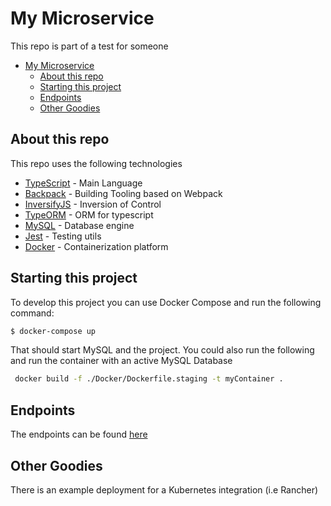 # My Microservice

This repo is part of a test for someone

- [My Microservice](#my-microservice)
  - [About this repo](#about-this-repo)
  - [Starting this project](#starting-this-project)
  - [Endpoints](#endpoints)
  - [Other Goodies](#other-goodies)

## About this repo

This repo uses the following technologies

-   [TypeScript](https://github.com/Microsoft/TypeScript) - Main Language
-   [Backpack](https://github.com/jaredpalmer/backpack) - Building Tooling based on Webpack
-   [InversifyJS](https://github.com/inversify/InversifyJS) - Inversion of Control
-   [TypeORM](https://typeorm.io/#/) - ORM for typescript
-   [MySQL](https://www.mysql.com/) - Database engine
-   [Jest](jestjs.io) - Testing utils
-   [Docker](https://www.docker.com) - Containerization platform

## Starting this project

To develop this project you can use Docker Compose and run the following command:

```bash
$ docker-compose up
```

That should start MySQL and the project. You could also run the following and run the container with an active MySQL Database

```bash
 docker build -f ./Docker/Dockerfile.staging -t myContainer .
```

## Endpoints

The endpoints can be found [here](https://danielfranco.docs.apiary.io/#reference)

## Other Goodies

There is an example deployment for a Kubernetes integration (i.e Rancher)